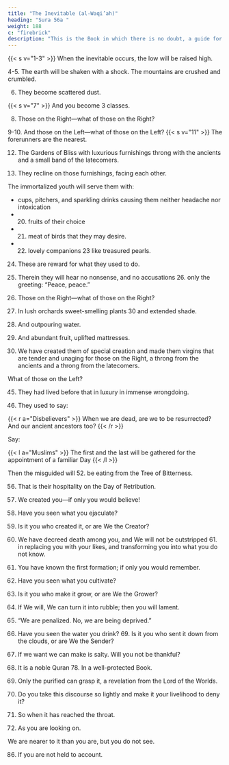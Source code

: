 ```yaml
---
title: "The Inevitable (al-Waqi’ah)"
heading: "Sura 56a "
weight: 188
c: "firebrick"
description: "This is the Book in which there is no doubt, a guide for the righteous."
---
```




{{< s v="1-3" >}}  When the inevitable occurs, the low will be raised high. 

4-5. The earth will be shaken with a shock. The mountains are crushed and crumbled.

6. They become scattered dust. 

{{< s v="7" >}} And you become 3 classes.

8. Those on the Right—what of those on the Right?

9-10. And those on the Left—what of those on the Left? {{< s v="11" >}}  The forerunners are the nearest.

12. The Gardens of Bliss with luxurious furnishings throng with the ancients and a small band of the latecomers.

15. They recline on those furnishings, facing each other. 

The immortalized youth will serve them with:
- cups, pitchers, and sparkling drinks causing them neither headache nor intoxication
- 20. fruits of their choice
- 21. meat of birds that they may desire.
- 22. lovely companions 23 like treasured pearls.

24. These are reward for what they used to do.

25. Therein they will hear no nonsense, and no accusations 26. only the greeting: “Peace, peace.”

27. Those on the Right—what of those on the Right?

28. In lush orchards sweet-smelling plants 30 and extended shade.

31. And outpouring water.

32. And abundant fruit, uplifted mattresses.

35. We have created them of special creation and made them virgins that are tender and unaging for those on the Right, a throng from the ancients and a throng from the latecomers.

What of those on the Left?

45. They had lived before that in luxury in immense wrongdoing.

47. They used to say:

{{< r a="Disbelievers" >}}
When we are dead, are we to be resurrected? And our ancient ancestors too?
{{< /r >}}

Say:

{{< l a="Muslims" >}}
The first and the last will be gathered for the appointment of a familiar Day
{{< /l >}}

Then the misguided will 52. be eating from the Tree of Bitterness.

56. That is their hospitality on the Day of Retribution.

57. We created you—if only you would believe!

58. Have you seen what you ejaculate?

59. Is it you who created it, or are We the Creator?

60. We have decreed death among you, and We will not be outstripped 61. in replacing you with your likes, and transforming you into what you do not know. 

62. You have known the first formation; if only you would remember.

63. Have you seen what you cultivate?

64. Is it you who make it grow, or are We the Grower?

65. If We will, We can turn it into rubble; then you will lament.

66. “We are penalized. No, we are being deprived.”

68. Have you seen the water you drink? 69. Is it you who sent it down from the clouds, or are We the Sender?

70. If we want we can make is salty. Will you not be thankful?

77. It is a noble Quran 78. In a well-protected Book.

79. Only the purified can grasp it, a revelation from the Lord of the Worlds.

81. Do you take this discourse so lightly and make it your livelihood to deny it?

83. So when it has reached the throat.

84. As you are looking on.

We are nearer to it than you are, but you do not see.

86. If you are not held to account.
